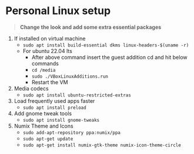 # Personal Linux setup

> **Change the look and add some extra essential packages**
1. If installed on virtual machine
    - `sudo apt install build-essential dkms linux-headers-$(uname -r)`
    - For ubuntu 22.04 lts
        - After above command insert the guest addition cd and hit below commands
        - `cd /media`
        - `sudo ./VBoxLinuxAdditions.run`
        - Restart the VM
2. Media codecs
    - `sudo apt install ubuntu-restricted-extras`
3. Load frequently used apps faster
    - `sudo apt install preload`
4. Add gnome tweak tools
    - `sudo apt install gnome-tweaks`
5. Numix Theme and Icons
    - `sudo add-apt-repository ppa:numix/ppa`
    - `sudo apt-get update`
    - `sudo apt-get install numix-gtk-theme numix-icon-theme-circle`
